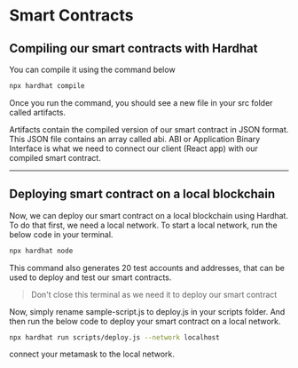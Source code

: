 # Smart Contracts
## Compiling our smart contracts with Hardhat

You can compile it using the command below 
```bash
npx hardhat compile
```

Once you run the command, you should see a new file in your src folder called artifacts.

Artifacts contain the compiled version of our smart contract in JSON format. This JSON file contains an array called abi. ABI or Application Binary Interface is what we need to connect our client (React app) with our compiled smart contract.

<hr>

## Deploying smart contract on a local blockchain
Now, we can deploy our smart contract on a local blockchain using Hardhat. To do that first, we need a local network. To start a local network, run the below code in your terminal.

```bash
npx hardhat node
```
This command also generates 20 test accounts and addresses, that can be used to deploy and test our smart contracts.

> Don't close this terminal as we need it to deploy our smart contract

Now, simply rename sample-script.js to deploy.js in your scripts folder. And then run the below code to deploy your smart contract on a local network.

```bash
npx hardhat run scripts/deploy.js --network localhost
```
connect your metamask to the local network.
